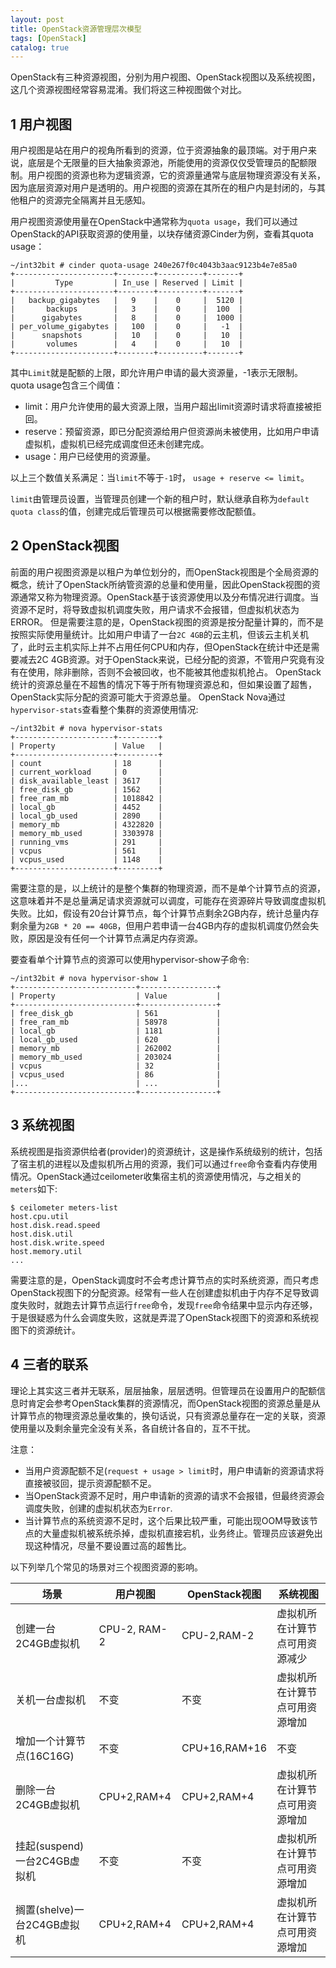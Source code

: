 ```yaml
---
layout: post
title: OpenStack资源管理层次模型
tags: [OpenStack]
catalog: true
---
```


OpenStack有三种资源视图，分别为用户视图、OpenStack视图以及系统视图，这几个资源视图经常容易混淆。我们将这三种视图做个对比。

## 1 用户视图

用户视图是站在用户的视角所看到的资源，位于资源抽象的最顶端。对于用户来说，底层是个无限量的巨大抽象资源池，所能使用的资源仅仅受管理员的配额限制。用户视图的资源也称为逻辑资源，它的资源量通常与底层物理资源没有关系，因为底层资源对用户是透明的。用户视图的资源在其所在的租户内是封闭的，与其他租户的资源完全隔离并且无感知。

用户视图资源使用量在OpenStack中通常称为`quota usage`，我们可以通过OpenStack的API获取资源的使用量，以块存储资源Cinder为例，查看其quota usage：
```
~/int32bit # cinder quota-usage 240e267f0c4043b3aac9123b4e7e85a0
+----------------------+--------+----------+-------+
|         Type         | In_use | Reserved | Limit |
+----------------------+--------+----------+-------+
|   backup_gigabytes   |   9    |    0     |  5120 |
|       backups        |   3    |    0     |  100  |
|      gigabytes       |   8    |    0     |  1000 |
| per_volume_gigabytes |   100  |    0     |   -1  |
|      snapshots       |   10   |    0     |   10  |
|       volumes        |   4    |    0     |   10  |
+----------------------+--------+----------+-------+
```

其中`Limit`就是配额的上限，即允许用户申请的最大资源量，-1表示无限制。
quota usage包含三个阈值：
* limit：用户允许使用的最大资源上限，当用户超出limit资源时请求将直接被拒回。
* reserve：预留资源，即已分配资源给用户但资源尚未被使用，比如用户申请虚拟机，虚拟机已经完成调度但还未创建完成。
* usage：用户已经使用的资源量。

以上三个数值关系满足：当`limit`不等于`-1`时， `usage + reserve <= limit`。

`limit`由管理员设置，当管理员创建一个新的租户时，默认继承自称为`default quota class`的值，创建完成后管理员可以根据需要修改配额值。

## 2 OpenStack视图

前面的用户视图资源是以租户为单位划分的，而OpenStack视图是个全局资源的概念，统计了OpenStack所纳管资源的总量和使用量，因此OpenStack视图的资源通常又称为物理资源。OpenStack基于该资源使用以及分布情况进行调度。当资源不足时，将导致虚拟机调度失败，用户请求不会报错，但虚拟机状态为ERROR。
但是需要注意的是，OpenStack视图的资源是按分配量计算的，而不是按照实际使用量统计。比如用户申请了一台`2C 4GB`的云主机，但该云主机关机了，此时云主机实际上并不占用任何CPU和内存，但OpenStack在统计中还是需要减去2C 4GB资源。对于OpenStack来说，已经分配的资源，不管用户究竟有没有在使用，除非删除，否则不会被回收，也不能被其他虚拟机抢占。
OpenStack统计的资源总量在不超售的情况下等于所有物理资源总和，但如果设置了超售，OpenStack实际分配的资源可能大于资源总量。
OpenStack Nova通过`hypervisor-stats`查看整个集群的资源使用情况:

```
~/int32bit # nova hypervisor-stats
+----------------------+---------+
| Property             | Value   |
+----------------------+---------+
| count                | 18      |
| current_workload     | 0       |
| disk_available_least | 3617    |
| free_disk_gb         | 1562    |
| free_ram_mb          | 1018842 |
| local_gb             | 4452    |
| local_gb_used        | 2890    |
| memory_mb            | 4322820 |
| memory_mb_used       | 3303978 |
| running_vms          | 291     |
| vcpus                | 561     |
| vcpus_used           | 1148    |
+----------------------+---------+
```

需要注意的是，以上统计的是整个集群的物理资源，而不是单个计算节点的资源，这意味着并不是总量满足请求资源就可以调度，可能存在资源碎片导致调度虚拟机失败。比如，假设有20台计算节点，每个计算节点剩余2GB内存，统计总量内存剩余量为`2GB * 20 == 40GB`，但用户若申请一台4GB内存的虚拟机调度仍然会失败，原因是没有任何一个计算节点满足内存资源。

要查看单个计算节点的资源可以使用hypervisor-show子命令:

```
~/int32bit # nova hypervisor-show 1
+---------------------------+-----------------+
| Property                  | Value           |
+---------------------------+-----------------+
| free_disk_gb              | 561             |
| free_ram_mb               | 58978           |
| local_gb                  | 1181            |
| local_gb_used             | 620             |
| memory_mb                 | 262002          |
| memory_mb_used            | 203024          |
| vcpus                     | 32              |
| vcpus_used                | 86              |
|...                        | ...             |
+---------------------------+-----------------+
```

## 3 系统视图
系统视图是指资源供给者(provider)的资源统计，这是操作系统级别的统计，包括了宿主机的进程以及虚拟机所占用的资源，我们可以通过`free`命令查看内存使用情况。OpenStack通过ceilometer收集宿主机的资源使用情况，与之相关的`meters`如下:

```
$ ceilometer meters-list
host.cpu.util
host.disk.read.speed
host.disk.util
host.disk.write.speed
host.memory.util
...
```

需要注意的是，OpenStack调度时不会考虑计算节点的实时系统资源，而只考虑OpenStack视图下的分配资源。经常有一些人在创建虚拟机由于内存不足导致调度失败时，就跑去计算节点运行`free`命令，发现`free`命令结果中显示内存还够，于是很疑惑为什么会调度失败，这就是弄混了OpenStack视图下的资源和系统视图下的资源统计。

## 4 三者的联系

理论上其实这三者并无联系，层层抽象，层层透明。但管理员在设置用户的配额信息时肯定会参考OpenStack集群的资源情况，而OpenStack视图的资源总量是从计算节点的物理资源总量收集的，换句话说，只有资源总量存在一定的关联，资源使用量以及剩余量完全没有关系，各自统计各自的，互不干扰。

注意：

* 当用户资源配额不足(`request + usage > limit`时，用户申请新的资源请求将直接被驳回，提示资源配额不足。
* 当OpenStack资源不足时，用户申请新的资源的请求不会报错，但最终资源会调度失败，创建的虚拟机状态为`Error`.
* 当计算节点的系统资源不足时，这个后果比较严重，可能出现OOM导致该节点的大量虚拟机被系统杀掉，虚拟机直接宕机，业务终止。管理员应该避免出现这种情况，尽量不要设置过高的超售比。

以下列举几个常见的场景对三个视图资源的影响。

|场景|用户视图|OpenStack视图|系统视图|
|---|--------|-------------|-------|
|创建一台2C4GB虚拟机|CPU-2, RAM-2|CPU-2,RAM-2 |虚拟机所在计算节点可用资源减少 |
|关机一台虚拟机|不变|不变|虚拟机所在计算节点可用资源增加|
|增加一个计算节点(16C16G)|不变|CPU+16,RAM+16|不变|
|删除一台2C4GB虚拟机|CPU+2,RAM+4|CPU+2,RAM+4|虚拟机所在计算节点可用资源增加|
|挂起(suspend)一台2C4GB虚拟机|不变|不变|虚拟机所在计算节点可用资源增加|
|搁置(shelve)一台2C4GB虚拟机|CPU+2,RAM+4|CPU+2,RAM+4|虚拟机所在计算节点可用资源增加|
